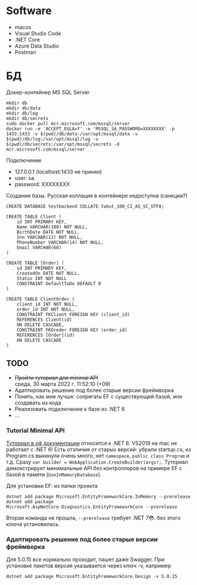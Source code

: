 # Software

* macos
* Visual Studio Code
* .NET Core 
* Azure Data Studio
* Postman


# БД

Докер-контейнер MS SQL Server

    mkdir db
    mkdir db/data
    mkdir db/log
    mkdir db/secrets
    sudo docker pull mcr.microsoft.com/mssql/server
    docker run -e 'ACCEPT_EULA=Y' -e 'MSSQL_SA_PASSWORD=XXXXXXXX' -p 1433:1433 -v $(pwd)/db/data:/var/opt/mssql/data -v $(pwd)/db/log:/var/opt/mssql/log -v $(pwd)/db/secrets:/var/opt/mssql/secrets -d mcr.microsoft.com/mssql/server

Подключение

* 127.0.0.1 (localhost:1433 не принял)
* user: sa
* password: XXXXXXXX


Создание базы. Русская коллация в контейнере недоступна (санкции?)

    CREATE DATABASE testbackend COLLATE Yakut_100_CI_AS_SC_UTF8;

    CREATE TABLE Client (
        id INT PRIMARY KEY,
        Name VARCHAR(100) NOT NULL,
        BirthDate DATE NOT NULL,
        Inn VARCHAR(12) NOT NULL,
        PhoneNumber VARCHAR(14) NOT NULL,
        Email VARCHAR(60)
    ) 

    CREATE TABLE [Order] (
        id INT PRIMARY KEY,
        CreatedOn DATE NOT NULL,
        Status INT NOT NULL
        CONSTRAINT DefaultToDo DEFAULT 0
    ) 

    CREATE TABLE ClientOrder (
        client_id INT NOT NULL,
        order_id INT NOT NULL,
        CONSTRAINT FKClient FOREIGN KEY (client_id) 
        REFERENCES Client(id)
        ON DELETE CASCADE,
        CONSTRAINT FKOreder FOREIGN KEY (order_id) 
        REFERENCES [Order](id)
        ON DELETE CASCADE
    ) 



## TODO
* ~~Пройти туториал для minimal API~~  <br />среда, 30 марта 2022 г. 11:52:10 (+09)
* Адаптировать решение под более старые версии фреймворка
* Понять, как мне лучше: сопрягать EF с существующей базой, или создавать из кода
* Реализовать подключение к базе из .NET 6
* ...

### Tutorial Minimal API
[Туториал в оф документации](https://docs.microsoft.com/en-us/aspnet/core/tutorials/min-web-api?view=aspnetcore-6.0&tabs=visual-studio-code) относится к .NET 6. VS2019 на mac не работает с .NET 6! Есть отзличия от старых версий: убрали startup.cs, из Program.cs выкинули очень много, нет `namespace`, `public class Program` и т.д. Сразу `var builder = WebApplication.CreateBuilder(args);`. Туториал демонстрирует минимальные API без контроллеров на примере EF с базой в памяти (`UseInMemoryDatabase`).

Для установки EF: из папки проекта

    dotnet add package Microsoft.EntityFrameworkCore.InMemory --prerelease
    dotnet add package Microsoft.AspNetCore.Diagnostics.EntityFrameworkCore --prerelease

Вторая команда не прошла, `--prerelease` требует .NET 7😳. без этого ключа установилась.

### Адаптировать решение под более старые версии фреймворка
Для 5.0.15 все нормально проходит, пашет даже Swagger.
При установке пакетов версия указывается через ключ -v, например 

    dotnet add package Microsoft.EntityFrameworkCore.Design -v 5.0.15

